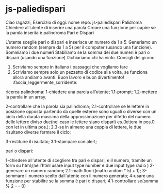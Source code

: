 # js-paliedispari

Ciao ragazzi,
Esercizio di oggi:
nome repo: js-paliedispari
Palidroma
Chiedere all’utente di inserire una parola
Creare una funzione per capire se la parola inserita è palindroma
Pari e Dispari

L’utente sceglie pari o dispari e inserisce un numero da 1 a 5.
Generiamo un numero random (sempre da 1 a 5) per il computer (usando una funzione).
Sommiamo i due numeri
Stabiliamo se la somma dei due numeri è pari o dispari (usando una funzione)
Dichiariamo chi ha vinto.
Consigli del giorno
1. Scriviamo sempre in italiano i passaggi che vogliamo fare
2. Scriviamo sempre solo un pezzetto di codice alla volta, se funziona allora andiamo avanti.
Buon lavoro e buon divertimento! :faccia_leggermente_sorridente:


ricerca palindroma:
1-chiedere una parola all'utente;
    1.1-prompt;
    1.2-mettere la parola in un array;

2-controllare che la parola sia palindroma;
    2.1-controllare se le lettere in posizione opposta partendo da quelle esterne sono uguali o diverse con un ciclo della durata massima della 
    approssimazione per difetto del numero delle lettere diviso due(nel caso le lettere siano dispari) es.(lettera in pos.0 con let in ultima pos.);
    2.3-se in almeno una coppia di lettere, le due risultano diverse fermare il ciclo;

3-restituire il risultato;
    3.1-stampare con alert;

pari o dispari:

1-chiedere all'utente di scegliere tra pari e dispari, e il numero, tramite un form su html;(nell'html usare input type number e due input type radio ) 
2-generare un numero random;
    2.1-math.floor((math.random * 5) + 1);
3-sommare il numero scelto dall'utente con il numero generato;
4-usare una funzione per stabilire se la somma è pari o dispari;
    4.1-controllare se(somma % 2 == 0)